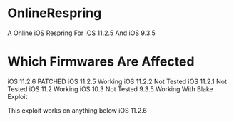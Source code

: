 # OnlineRespring
A Online iOS Respring For iOS 11.2.5 And iOS 9.3.5

# Which Firmwares Are Affected

iOS 11.2.6 PATCHED
iOS 11.2.5 Working
iOS 11.2.2 Not Tested
iOS 11.2.1 Not Tested
iOS 11.2 Working
iOS 10.3 Not Tested
9.3.5 Working With Blake Exploit

This exploit works on anything below iOS 11.2.6

